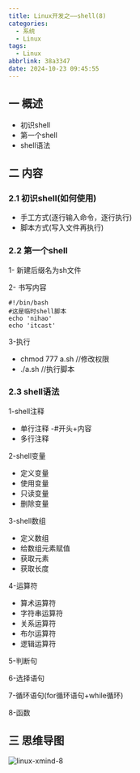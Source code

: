 ```yaml
---
title: Linux开发之——shell(8)
categories:
  - 系统
  - Linux
tags:
  - Linux
abbrlink: 38a3347
date: 2024-10-23 09:45:55
---
```

## 一 概述

* 初识shell
* 第一个shell
* shell语法

<!--more-->

## 二  内容

### 2.1 初识shell(如何使用)

* 手工方式(逐行输入命令，逐行执行)
* 脚本方式(写入文件再执行)

### 2.2 第一个shell

1- 新建后缀名为sh文件

2- 书写内容

```
#!/bin/bash
#这是临时shell脚本
echo 'nihao'
echo 'itcast'
```

3-执行

* chmod 777 a.sh //修改权限
* ./a.sh //执行脚本

### 2.3 shell语法

1-shell注释

* 单行注释 -#开头+内容
* 多行注释

2-shell变量

* 定义变量
* 使用变量
* 只读变量
* 删除变量

3-shell数组

* 定义数组
* 给数组元素赋值
* 获取元素
* 获取长度

4-运算符

* 算术运算符
* 字符串运算符
* 关系运算符
* 布尔运算符
* 逻辑运算符

5-判断句

6-选择语句

7-循环语句(for循环语句+while循环)

8-函数


## 三 思维导图

![linux-xmind-8][1]



[1]:https://cdn.jsdelivr.net/gh/PGzxc/CDN/blog-image/linux-xmind-8.png